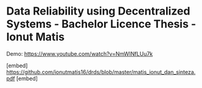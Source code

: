 # Data Reliability using Decentralized Systems - Bachelor Licence Thesis - Ionut Matis

Demo: https://www.youtube.com/watch?v=NmWINfLUu7k

[embed] https://github.com/ionutmatis16/drds/blob/master/matis_ionut_dan_sinteza.pdf [embed]
